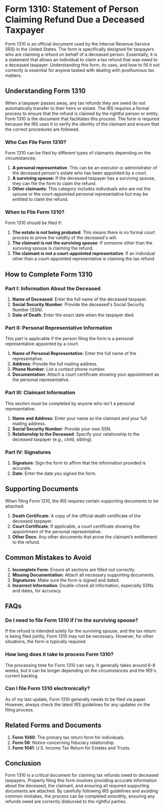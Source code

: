 # Form 1310: Statement of Person Claiming Refund Due a Deceased Taxpayer

Form 1310 is an official document used by the Internal Revenue Service (IRS) in the United States. The form is specifically designed for taxpayers who are claiming a refund on behalf of a deceased person. Essentially, it is a statement that allows an individual to claim a tax refund that was owed to a deceased taxpayer. Understanding this form, its uses, and how to fill it out correctly is essential for anyone tasked with dealing with posthumous tax matters.

## Understanding Form 1310

When a taxpayer passes away, any tax refunds they are owed do not automatically transfer to their heirs or estate. The IRS requires a formal process to ensure that the refund is claimed by the rightful person or entity. Form 1310 is the document that facilitates this process. The form is required because the IRS uses it to verify the identity of the claimant and ensure that the correct procedures are followed.

### Who Can File Form 1310?

Form 1310 can be filed by different types of claimants depending on the circumstances:

1. **A personal representative**: This can be an executor or administrator of the deceased person's estate who has been appointed by a court.
2. **A surviving spouse**: If the deceased taxpayer has a surviving spouse, they can file the form to claim the refund.
3. **Other claimants**: This category includes individuals who are not the spouse or the court-appointed personal representative but may be entitled to claim the refund.

### When to File Form 1310?

Form 1310 should be filed if:

1. **The estate is not being probated**: This means there is no formal court process to prove the validity of the deceased's will.
2. **The claimant is not the surviving spouse**: If someone other than the surviving spouse is claiming the refund.
3. **The claimant is not a court-appointed representative**: If an individual other than a court-appointed representative is claiming the tax refund.

## How to Complete Form 1310

### Part I: Information About the Deceased

1. **Name of Deceased**: Enter the full name of the deceased taxpayer.
2. **Social Security Number**: Provide the deceased's Social Security Number (SSN).
3. **Date of Death**: Enter the exact date when the taxpayer died.

### Part II: Personal Representative Information

This part is applicable if the person filing the form is a personal representative appointed by a court.

1. **Name of Personal Representative**: Enter the full name of the representative.
2. **Address**: Provide the full mailing address.
3. **Phone Number**: List a contact phone number.
4. **Documentation**: Attach a court certificate showing your appointment as the personal representative.

### Part III: Claimant Information

This section must be completed by anyone who isn't a personal representative.

1. **Name and Address**: Enter your name as the claimant and your full mailing address.
2. **Social Security Number**: Provide your own SSN.
3. **Relationship to the Deceased**: Specify your relationship to the deceased taxpayer (e.g., child, sibling).

### Part IV: Signatures

1. **Signature**: Sign the form to affirm that the information provided is accurate.
2. **Date**: Enter the date you signed the form.

## Supporting Documents

When filing Form 1310, the IRS requires certain supporting documents to be attached:

1. **Death Certificate**: A copy of the official death certificate of the deceased taxpayer.
2. **Court Certificate**: If applicable, a court certificate showing the appointment of the personal representative.
3. **Other Docs**: Any other documents that prove the claimant’s entitlement to the refund.

## Common Mistakes to Avoid

1. **Incomplete Form**: Ensure all sections are filled out correctly.
2. **Missing Documentation**: Attach all necessary supporting documents.
3. **Signatures**: Make sure the form is signed and dated.
4. **Incorrect Information**: Double-check all information, especially SSNs and dates, for accuracy.

## FAQs

### Do I need to file Form 1310 if I'm the surviving spouse?

If the refund is intended solely for the surviving spouse, and the tax return is being filed jointly, Form 1310 may not be necessary. However, for other situations, the form is typically required.

### How long does it take to process Form 1310?

The processing time for Form 1310 can vary. It generally takes around 6-8 weeks, but it can be longer depending on the circumstances and the IRS's current backlog.

### Can I file Form 1310 electronically?

As of my last update, Form 1310 generally needs to be filed via paper. However, always check the latest IRS guidelines for any updates on the filing process.

## Related Forms and Documents

1. **Form 1040**: The primary tax return form for individuals.
2. **Form 56**: Notice concerning fiduciary relationship.
3. **Form 1041**: U.S. Income Tax Return for Estates and Trusts.

## Conclusion

Form 1310 is a critical document for claiming tax refunds owed to deceased taxpayers. Properly filing this form involves providing accurate information about the deceased, the claimant, and ensuring all required supporting documents are attached. By carefully following IRS guidelines and avoiding common mistakes, the process can be completed smoothly, ensuring any refunds owed are correctly disbursed to the rightful parties.